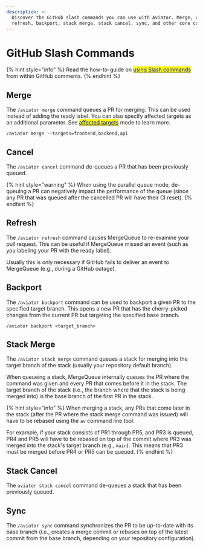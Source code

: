 ```yaml
---
description: >-
  Discover the GitHub slash commands you can use with Aviator. Merge, cancel,
  refresh, backport, stack merge, stack cancel, sync, and other core commands.
---
```


# GitHub Slash Commands

{% hint style="info" %}
Read the how-to-guide on [<mark style="color:blue;">using Slash commands</mark>](https://docs.aviator.co/mergequeue/how-to-guides/slash-commands) from within GitHub comments.
{% endhint %}

## Merge

The `/aviator merge` command queues a PR for merging. This can be used instead of adding the ready label. You can also specify affected targets as an additional parameter. See [<mark style="color:blue;">affected targets</mark>](../concepts/affected-targets/) mode to learn more.

```
/aviator merge --targets=frontend,backend,api
```

## Cancel

The `/aviator cancel` command de-queues a PR that has been previously queued.

{% hint style="warning" %}
When using the parallel queue mode, de-queuing a PR can negatively impact the performance of the queue (since any PR that was queued after the cancelled PR will have their CI reset).
{% endhint %}

## Refresh

The `/aviator refresh` command causes MergeQueue to re-examine your pull request. This can be useful if MergeQueue missed an event (such as you labeling your PR with the ready label).

Usually this is only necessary if GitHub fails to deliver an event to MergeQueue (e.g., during a GitHub outage).

## Backport

The `/aviator backport` command can be used to backport a given PR to the specified target branch. This opens a new PR that has the cherry-picked changes from the current PR but targeting the specified base branch.

```
/aviator backport <target_branch>
```

## Stack Merge

The `/aviator stack merge` command queues a stack for merging into the target branch of the stack (usually your repository default branch).

When queueing a stack, MergeQueue internally queues the PR where the command was given and every PR that comes before it in the stack. The target branch of the stack (i.e., the branch where that the stack is being merged into) is the base branch of the first PR in the stack.

{% hint style="info" %}
When merging a stack, any PRs that come later in the stack (after the PR where the stack merge command was issued) will have to be rebased using the `av` command line tool.

For example, if your stack consists of PR1 through PR5, and PR3 is queued, PR4 and PR5 will have to be rebased on top of the commit where PR3 was merged into the stack's target branch (e.g., `main`). This means that PR3 must be merged before PR4 or PR5 can be queued.
{% endhint %}

## Stack Cancel

The `aviator stack cancel` command de-queues a stack that has been previously queued.

## Sync

The `/aviator sync` command synchronizes the PR to be up-to-date with its base branch (i.e., creates a merge commit or rebases on top of the latest commit from the base branch, depending on your repository configuration).
